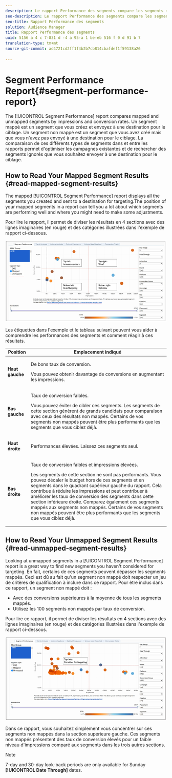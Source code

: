 ```yaml
---
description: Le rapport Performance des segments compare les segments mappés et non mappés par impressions et taux de conversion. Un segment mappé est un segment que vous créez et envoyez à une destination pour le ciblage. Un segment non mappé est un segment que vous avez créé mais que vous n'avez pas envoyé à une destination pour le ciblage. La comparaison de ces différents types de segments dans et entre les rapports permet d'optimiser les campagnes existantes et de rechercher des segments ignorés que vous souhaitez envoyer à une destination pour le ciblage.
seo-description: Le rapport Performance des segments compare les segments mappés et non mappés par impressions et taux de conversion. Un segment mappé est un segment que vous créez et envoyez à une destination pour le ciblage. Un segment non mappé est un segment que vous avez créé mais que vous n'avez pas envoyé à une destination pour le ciblage. La comparaison de ces différents types de segments dans et entre les rapports permet d'optimiser les campagnes existantes et de rechercher des segments ignorés que vous souhaitez envoyer à une destination pour le ciblage.
seo-title: Rapport Performance des segments
solution: Audience Manager
title: Rapport Performance des segments
uuid: 5156 a 4 c 7-831 d -4 a 95-a 1 be-eb 516 f 0 d 91 b 7
translation-type: tm+mt
source-git-commit: ad4721cd2ff1f4b2b7cb814cbafdef1f59138a26

---
```



# Segment Performance Report{#segment-performance-report}

The [!UICONTROL Segment Performance] report compares mapped and unmapped segments by impressions and conversion rates. Un segment mappé est un segment que vous créez et envoyez à une destination pour le ciblage. Un segment non mappé est un segment que vous avez créé mais que vous n&#39;avez pas envoyé à une destination pour le ciblage. La comparaison de ces différents types de segments dans et entre les rapports permet d&#39;optimiser les campagnes existantes et de rechercher des segments ignorés que vous souhaitez envoyer à une destination pour le ciblage.

## How to Read Your Mapped Segment Results {#read-mapped-segment-results}

The mapped [!UICONTROL Segment Performance] report displays all the segments you created and sent to a destination for targeting.The position of your mapped segments in a report can tell you a lot about which segments are performing well and where you might need to make some adjustments.

Pour lire le rapport, il permet de diviser les résultats en 4 sections avec des lignes imaginaires (en rouge) et des catégories illustrées dans l&#39;exemple de rapport ci-dessous.

![](assets/mapped-segment-performance.png)

Les étiquettes dans l&#39;exemple et le tableau suivant peuvent vous aider à comprendre les performances des segments et comment réagir à ces résultats.

<table id="table_A29253B30DFA4CD7B3B7C320DE0BDEA4"> 
 <thead> 
  <tr> 
   <th colname="col1" class="entry"> Position </th> 
   <th colname="col2" class="entry"> Emplacement indiqué </th> 
  </tr> 
 </thead>
 <tbody> 
  <tr> 
   <td colname="col1"> <p> <b>Haut gauche</b> </p> </td> 
   <td colname="col2"> <p>De bons taux de conversion. </p> <p>Vous pouvez obtenir davantage de conversions en augmentant les impressions. </p> </td> 
  </tr> 
  <tr> 
   <td colname="col1"> <p> <b>Bas gauche</b> </p> </td> 
   <td colname="col2"> <p>Taux de conversion faibles. </p> <p>Vous pouvez éviter de cibler ces segments. Les segments de cette section génèrent de grands candidats pour comparaison avec ceux des résultats non mappés. Certains de vos segments non mappés peuvent être plus performants que les segments que vous ciblez déjà. </p> </td> 
  </tr> 
  <tr> 
   <td colname="col1"> <p> <b>Haut droite</b> </p> </td> 
   <td colname="col2"> <p>Performances élevées. Laissez ces segments seul. </p> </td> 
  </tr> 
  <tr> 
   <td colname="col1"> <p> <b>Bas droite</b> </p> </td> 
   <td colname="col2"> <p>Taux de conversion faibles et impressions élevées. </p> <p>Les segments de cette section ne sont pas performants. Vous pouvez décaler le budget hors de ces segments et en segments dans le quadrant supérieur gauche du rapport. Cela contribue à réduire les impressions et peut contribuer à améliorer les taux de conversion des segments dans cette section inférieure droite. Comparez également ces segments mappés aux segments non mappés. Certains de vos segments non mappés peuvent être plus performants que les segments que vous ciblez déjà. </p> </td> 
  </tr> 
 </tbody> 
</table>

## How to Read Your Unmapped Segment Results {#read-unmapped-segment-results}

Looking at unmapped segments in a [!UICONTROL Segment Performance] report is a great way to find new segments you haven&#39;t considered for targeting. En fait, certains de ces segments peuvent dépasser les segments mappés. Ceci est dû au fait qu&#39;un segment non mappé doit respecter un jeu de critères de qualification à inclure dans ce rapport. Pour être inclus dans ce rapport, un segment non mappé doit :

* Avec des conversions supérieures à la moyenne de tous les segments mappés.
* Utilisez les 100 segments non mappés par taux de conversion.

Pour lire ce rapport, il permet de diviser les résultats en 4 sections avec des lignes imaginaires (en rouge) et des catégories illustrées dans l&#39;exemple de rapport ci-dessous.

![](assets/unmapped-segment-performance.png)

Dans ce rapport, vous souhaitez simplement vous concentrer sur ces segments non mappés dans la section supérieure gauche. Ces segments non mappés présentent des taux de conversion élevés pour un faible niveau d&#39;impressions comparé aux segments dans les trois autres sections.

>[!NOTE]
>
>7-day and 30-day look-back periods are only available for Sunday **[!UICONTROL Date Through]** dates.
